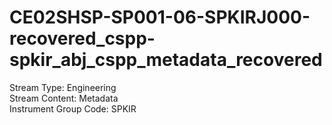 # CE02SHSP-SP001-06-SPKIRJ000-recovered_cspp-spkir_abj_cspp_metadata_recovered

Stream Type: Engineering<br>
Stream Content: Metadata<br>
Instrument Group Code: SPKIR<br>
